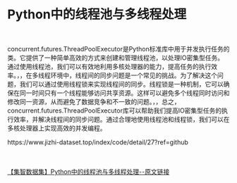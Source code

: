 <h1>Python中的线程池与多线程处理</h1><br /><p>concurrent.futures.ThreadPoolExecutor是Python标准库中用于并发执行任务的类。它提供了一种简单高效的方式来创建和管理线程池，以处理IO密集型任务。通过使用线程池，我们可以有效地利用多核处理器的能力，提高任务的执行效率。，，在多线程环境中，线程间的同步问题是一个常见的挑战。为了解决这个问题，我们可以通过使用线程锁来实现线程间的同步。线程锁是一种机制，它可以确保在同一时间只有一个线程能够访问共享资源。这样可以避免多个线程同时访问和修改同一资源，从而避免了数据竞争和不一致的问题。，，总之，concurrent.futures.ThreadPoolExecutor库可以帮助我们提高IO密集型任务的执行效率，并解决线程间的同步问题。通过合理地使用线程池和线程锁，我们可以在多核处理器上实现高效的并发编程。</p><p>https://www.jizhi-dataset.top/index/code/detail/27?ref=github</p><br /><br /><a href="https://www.jizhi-dataset.top/index/code/detail/27?ref=github" target="_blank">【集智数据集】Python中的线程池与多线程处理--原文链接</a>